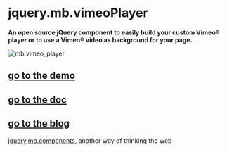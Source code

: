 # jquery.mb.vimeoPlayer

__An open source jQuery component to easily build your custom Vimeo® player or to use a Vimeo® video as background for your page.__

![mb.vimeo_player](http://pupunzi.com/mb.components/mb.vimeoPlayer/vimeoPlayer.jpg)

## [go to the demo](http://pupunzi.com/mb.components/mb.vimeoPlayer/demo/index.html)
## [go to the doc](https://github.com/pupunzi/jQuery.mb.vimeoPlayer/wiki/Documentation)
## [go to the blog](http://pupunzi.open-lab.com/mb-jquery-components/)


[jquery.mb.components](http://pupunzi.com/), another way of thinking the web
